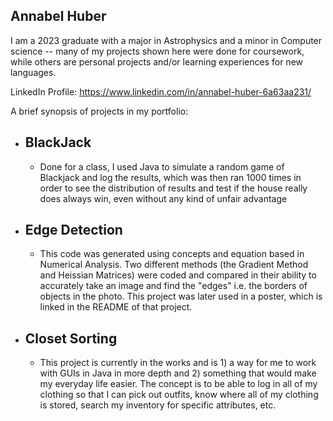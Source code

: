 ## Annabel Huber

I am a 2023 graduate with a major in Astrophysics and a minor in Computer science -- many of my projects shown here were done for coursework, while others are personal projects and/or learning experiences for new languages.

LinkedIn Profile: https://www.linkedin.com/in/annabel-huber-6a63aa231/

A brief synopsis of projects in my portfolio:
* ## BlackJack
  - Done for a class, I used Java to simulate a random game of Blackjack and log the results, which was then ran 1000 times in order to see the distribution of results and test if the house really does always win, even without any kind of unfair advantage
* ## Edge Detection
  - This code was generated using concepts and equation based in Numerical Analysis. Two different methods (the Gradient Method and Heissian Matrices) were coded and compared in their ability to accurately take an image and find the "edges" i.e. the borders of objects in the photo. This project was later used in a poster, which is linked in the README of that project.
* ## Closet Sorting
  - This project is currently in the works and is 1) a way for me to work with GUIs in Java in more depth and 2) something that would make my everyday life easier. The concept is to be able to log in all of my clothing so that I can pick out outfits, know where all of my clothing is stored, search my inventory for specific attributes, etc.

<!--
**annabelhuber/annabelhuber** is a ✨ _special_ ✨ repository because its `README.md` (this file) appears on your GitHub profile.

Here are some ideas to get you started:

- 🔭 I’m currently working on ...
- 🌱 I’m currently learning ...
- 👯 I’m looking to collaborate on ...
- 🤔 I’m looking for help with ...
- 💬 Ask me about ...
- 📫 How to reach me: ...
- 😄 Pronouns: ...
- ⚡ Fun fact: ...
-->

